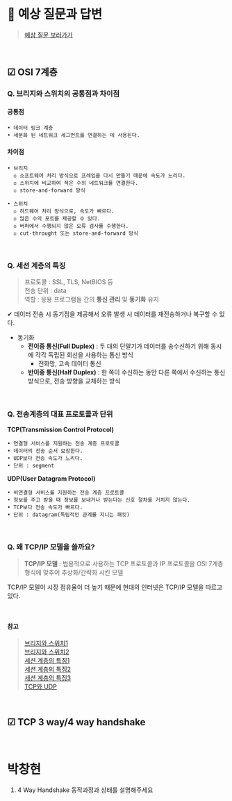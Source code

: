 # 📌 예상 질문과 답변
> [예상 질문 보러가기](https://github.com/algoTeam3/Computer_Science/blob/main/Network%20%26%20Web/OSI-7_Tcp-3way-4way/readme.md)

<br>

## ☑ OSI 7계층

### Q. 브리지와 스위치의 공통점과 차이점

#### 공통점

    • 데이터 링크 계층
    • 세분화 된 네트워크 세그먼트를 연결하는 데 사용된다.

#### 차이점

    • 브리지
      ◽ 소프트웨어 처리 방식으로 프레임을 다시 만들기 때문에 속도가 느리다.
      ◽ 스위치에 비교하여 적은 수의 네트워크를 연결한다.
      ◽ store-and-forward 방식

    • 스위치
      ◽ 하드웨어 처리 방식으로, 속도가 빠르다.
      ◽ 많은 수의 포트를 제공할 수 있다.
      ◽ 버퍼에서 수행되지 않은 오류 검사를 수행한다.
      ◽ cut-throught 또는 store-and-forward 방식

<br>

### Q. 세션 계층의 특징

> 프로토콜 : SSL, TLS, NetBIOS 등  
> 전송 단위 : data  
> 역할 : 응용 프로그램들 간의 **통신 관리** 및 **동기화** 유지

✔ 데이터 전송 시 동기점을 제공해서 오류 발생 시 데이터를 재전송하거나 복구할 수 있다.

- 동기화
  - **전이중 통신(Full Duplex)** : 두 대의 단말기가 데이터를 송수신하기 위해 동시에 각각 독립된 회선을 사용하는 통신 방식
    - 전화망, 고속 데이터 통신
  - **반이중 통신(Half Duplex)** : 한 쪽이 수신하는 동안 다른 쪽에서 수신하는 통신 방식으로, 전송 방향을 교체하는 방식

<br>

### Q. 전송계층의 대표 프로토콜과 단위

**TCP(Transmission Control Protocol)**

    • 연결형 서비스를 지원하는 전송 계층 프로토콜
    • 데이터의 전송 순서 보장한다.
    • UDP보다 전송 속도가 느리다.
    • 단위 : segment

**UDP(User Datagram Protocol)**

    • 비연결형 서비스를 지원하는 전송 계층 프로토콜
    • 정보를 주고 받을 때 정보를 보내거나 받는다는 신호 절차를 거치지 않는다.
    • TCP보다 전송 속도가 빠르다.
    • 단위 : datagram(독립적인 관계를 지니는 패킷)

<br>

### Q. 왜 TCP/IP 모델을 쓸까요?

> **TCP/IP 모델** : 범용적으로 사용하는 TCP 프로토콜과 IP 프로토콜을 OSI 7계층 형식에 맞추어 추상화/간략화 시킨 모델

TCP/IP 모델이 시장 점유율이 더 높기 때문에 현대의 인터넷은 TCP/IP 모델을 따르고 있다.

<br>

#### 참고

> [브리지와 스위치1](https://letitkang.tistory.com/95)  
> [브리지와 스위치2](https://ko.gadget-info.com/difference-between-bridge)  
> [세션 계층의 특징1](https://wiseworld.tistory.com/55)  
> [세션 계층의 특징2](https://dev-mystory.tistory.com/100)  
> [세션 계층의 특징3](https://onecoin-life.com/19)  
> [TCP와 UDP](https://choseongho93.tistory.com/3)


<br>

## ☑ TCP 3 way/4 way handshake

<br>

# 박창현

1. 4 Way Handshake 동작과정과 상태를 설명해주세요

